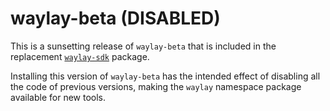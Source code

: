 
# waylay-beta (DISABLED)

This is a sunsetting release of `waylay-beta` that is included in 
the replacement [`waylay-sdk`](https://pypi.org/project/waylay-sdk/) package.

Installing this version of `waylay-beta` has the intended effect of disabling all
the code of previous versions, making the `waylay` namespace package available for new tools.
